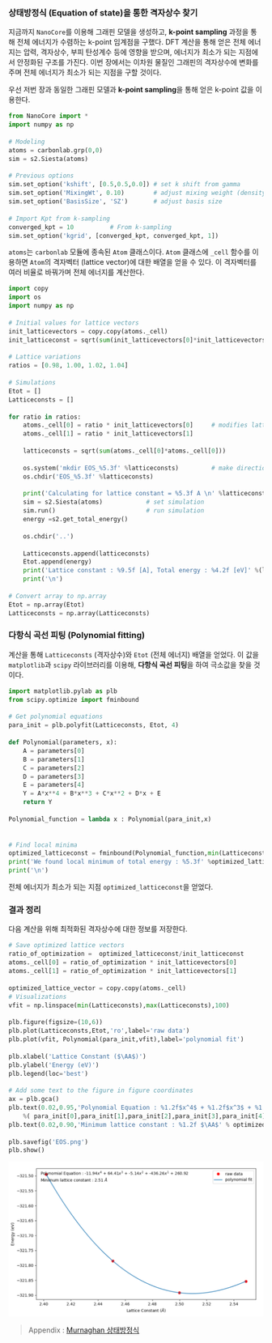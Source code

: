 ### 상태방정식 (Equation of state)을 통한 격자상수 찾기

지금까지 `NanoCore`를 이용해 그래핀 모델을 생성하고, **k-point sampling** 과정을 통해 전체 에너지가 수렴하는 k-point 임계점을 구했다. DFT 계산을 통해 얻은 전체 에너지는 압력, 격자상수, 부피 탄성계수 등에 영향을 받으며, 에너지가 최소가 되는 지점에서 안정화된 구조를 가진다. 이번 장에서는 이차원 물질인 그래핀의 격자상수에 변화를 주며 전체 에너지가 최소가 되는 지점을 구할 것이다.

우선 저번 장과 동일한 그래핀 모델과 **k-point sampling**을 통해 얻은 k-point 값을 이용한다.

```python
from NanoCore import *
import numpy as np

# Modeling
atoms = carbonlab.grp(0,0)
sim = s2.Siesta(atoms)

# Previous options
sim.set_option('kshift', [0.5,0.5,0.0]) # set k shift from gamma
sim.set_option('MixingWt', 0.10)        # adjust mixing weight (density)
sim.set_option('BasisSize', 'SZ')       # adjust basis size

# Import Kpt from k-sampling
converged_kpt = 10          # From k-sampling
sim.set_option('kgrid', [converged_kpt, converged_kpt, 1])
```

`atoms`는 `carbonlab` 모듈에 종속된 `Atom` 클래스이다. `Atom` 클래스에 `_cell` 함수를 이용하면 `Atom`의 격자벡터 (lattice vector)에 대한 배열을 얻을 수 있다. 이 격자벡터를 여러 비율로 바꿔가며 전체 에너지를 계산한다.

```python
import copy
import os
import numpy as np

# Initial values for lattice vectors
init_latticevectors = copy.copy(atoms._cell)
init_latticeconst = sqrt(sum(init_latticevectors[0]*init_latticevectors[0]))

# Lattice variations
ratios = [0.98, 1.00, 1.02, 1.04]

# Simulations
Etot = []
Latticeconsts = []

for ratio in ratios:
    atoms._cell[0] = ratio * init_latticevectors[0]     # modifies lattice vectors
    atoms._cell[1] = ratio * init_latticevectors[1]

    latticeconsts = sqrt(sum(atoms._cell[0]*atoms._cell[0]))

    os.system('mkdir EOS_%5.3f' %latticeconsts)         # make directions for each lattice constants
    os.chdir('EOS_%5.3f' %latticeconsts)

    print('Calculating for lattice constant = %5.3f A \n' %latticeconsts)
    sim = s2.Siesta(atoms)            # set simulation
    sim.run()                         # run simulation
    energy =s2.get_total_energy()

    os.chdir('..')

    Latticeconsts.append(latticeconsts)
    Etot.append(energy)
    print('Lattice constant : %9.5f [A], Total energy : %4.2f [eV]' %(latticeconsts , energy))
    print('\n')

# Convert array to np.array
Etot = np.array(Etot)
Latticeconsts = np.array(Latticeconsts)
```

### 다항식 곡선 피팅 (Polynomial fitting)

계산을 통해 `Latticeconsts` (격자상수)와 `Etot` (전체 에너지) 배열을 얻었다. 이 값을 `matplotlib`과 `scipy` 라이브러리를 이용해, **다항식 곡선 피팅**을 하여 극소값을 찾을 것이다.

```python
import matplotlib.pylab as plb
from scipy.optimize import fminbound

# Get polynomial equations
para_init = plb.polyfit(Latticeconsts, Etot, 4)

def Polynomial(parameters, x):
    A = parameters[0]
    B = parameters[1]
    C = parameters[2]
    D = parameters[3]
    E = parameters[4]
    Y = A*x**4 + B*x**3 + C*x**2 + D*x + E
    return Y

Polynomial_function = lambda x : Polynomial(para_init,x)


# Find local minima
optimized_latticeconst = fminbound(Polynomial_function,min(Latticeconsts),max(Latticeconsts))
print('We found local minimum of total energy : %5.3f' %optimized_latticeconst)
print('\n')
```

전체 에너지가 최소가 되는 지점 `optimized_latticeconst`을 얻었다.

### 결과 정리

다음 계산을 위해 최적화된 격자상수에 대한 정보를 저장한다.

```python
# Save optimized lattice vectors
ratio_of_optimization =  optimized_latticeconst/init_latticeconst
atoms._cell[0] = ratio_of_optimization * init_latticevectors[0]
atoms._cell[1] = ratio_of_optimization * init_latticevectors[1]

optimized_lattice_vector = copy.copy(atoms._cell)
# Visualizations
vfit = np.linspace(min(Latticeconsts),max(Latticeconsts),100)

plb.figure(figsize=(10,6))
plb.plot(Latticeconsts,Etot,'ro',label='raw data')
plb.plot(vfit, Polynomial(para_init,vfit),label='polynomial fit')

plb.xlabel('Lattice Constant ($\AA$)')
plb.ylabel('Energy (eV)')
plb.legend(loc='best')

# Add some text to the figure in figure coordinates
ax = plb.gca()
plb.text(0.02,0.95,'Polynomial Equation : %1.2f$x^4$ + %1.2f$x^3$ + %1.2f$x^2$ + %1.2f$x^1$ + %1.2f' \
    %( para_init[0],para_init[1],para_init[2],para_init[3],para_init[4]), transform = ax.transAxes)
plb.text(0.02,0.90,'Minimum lattice constant : %1.2f $\AA$' % optimized_latticeconst, transform = ax.transAxes)

plb.savefig('EOS.png')
plb.show()
```
![Nano02_01](img/NanoCore/02/02_01.png)


> Appendix : [Murnaghan 상태방정식](nanocore_murnaghan.md)

